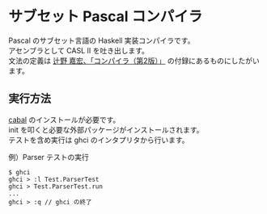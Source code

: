 # サブセット Pascal コンパイラ
Pascal のサブセット言語の Haskell 実装コンパイラです。  
アセンブラとして CASL II を吐き出します。  
文法の定義は [辻野 嘉宏、「コンパイラ（第2版）」](https://www.amazon.co.jp/コンパイラ-第2版-辻野-嘉宏/dp/4274224724) の付録にあるものにしたがいます。

## 実行方法
[cabal](https://www.haskell.org/cabal/) のインストールが必要です。  
init を叩くと必要な外部パッケージがインストールされます。  
テストを含め実行は ghci のインタプリタから行います。

例）Parser テストの実行
~~~
$ ghci
ghci > :l Test.ParserTest
ghci > Test.ParserTest.run
...
ghci > :q // ghci の終了
~~~